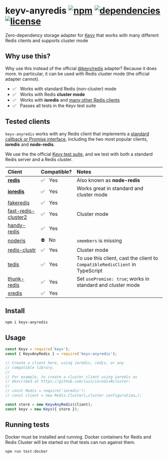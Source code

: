# keyv-anyredis [![npm](https://img.shields.io/npm/v/keyv-anyredis.svg)](https://www.npmjs.com/package/keyv-anyredis) [![dependencies](https://img.shields.io/david/natesilva/keyv-anyredis.svg)](https://www.npmjs.com/package/keyv-anyredis) [![license](https://img.shields.io/github/license/natesilva/keyv-anyredis.svg)](https://github.com/natesilva/keyv-anyredis/blob/master/LICENSE)

Zero-dependency storage adapter for [Keyv](https://github.com/lukechilds/keyv) that works with many different Redis clients and supports cluster mode

## Why use this?

Why use this instead of the official [@keyv/redis](https://github.com/lukechilds/keyv-redis) adapter? Because it does more. In particular, it can be used with Redis cluster mode (the official adapter cannot).

* ✅&nbsp;&nbsp;&nbsp;Works with standard Redis (non-cluster) mode
* ✅&nbsp;&nbsp;&nbsp;Works with Redis **cluster mode**
* ✅&nbsp;&nbsp;&nbsp;Works with **ioredis** and [many other Redis clients](#tested-clients)
* ✅&nbsp;&nbsp;&nbsp;Passes all tests in the Keyv test suite

## Tested clients

`keyv-anyredis` works with any Redis client that implements a [standard callback or Promise interface](src/compatible-redis-client.ts), including the two most popular clients, **ioredis** and **node-redis**.

We use the the official [Keyv test suite](https://github.com/lukechilds/keyv-test-suite), and we test with both a standard Redis server and a Redis cluster.

| Client                                                              | Compatible? | Notes                                                                                    |
| :------------------------------------------------------------------ | :---------- | :--------------------------------------------------------------------------------------- |
| [**redis**](https://github.com/NodeRedis/node-redis)                | ✅&nbsp;&nbsp;&nbsp;Yes          | Also known as **node-redis**                                                                                         |
| [**ioredis**](https://github.com/luin/ioredis)                      | ✅&nbsp;&nbsp;&nbsp;Yes          | Works great in standard and cluster mode                                                              |
| [fakeredis](https://github.com/hdachev/fakeredis)                   | ✅&nbsp;&nbsp;&nbsp;Yes          |                                                                                          |
| [fast-redis-cluster2](https://github.com/h0x91b/fast-redis-cluster) | ✅&nbsp;&nbsp;&nbsp;Yes          | Cluster mode                                                                                         |
| [handy-redis](https://github.com/mmkal/handy-redis)                 | ✅&nbsp;&nbsp;&nbsp;Yes          |                                                                                          |
| [noderis](https://github.com/wallneradam/noderis)                   | ⛔️&nbsp;&nbsp;&nbsp;No         | `smembers` is missing                                                                    |
| [redis-clustr](https://github.com/gosquared/redis-clustr)           | ✅&nbsp;&nbsp;&nbsp;Yes          | Cluster mode       |
| [tedis](https://github.com/silkjs/tedis)                            | ✅&nbsp;&nbsp;&nbsp;Yes         | To use this client, cast the client to `CompatibleRedisClient` in TypeScript |
| [thunk-redis](https://github.com/thunks/thunk-redis)                | ✅&nbsp;&nbsp;&nbsp;Yes         | Set `usePromise: true`; works in standard and cluster mode                                    |
| [xredis](https://github.com/razaellahi/xredis)                      | ✅&nbsp;&nbsp;&nbsp;Yes          |                                                                                          |

## Install

```shell
npm i keyv-anyredis
```

## Usage

```javascript
const Keyv = require('keyv');
const { KeyvAnyRedis } = require('keyv-anyredis');

// Create a client here, using ioredis, redis, or any
// compatible library.
//
// For example, to create a cluster client using ioredis as
// described at https://github.com/luin/ioredis#cluster:
//
// const Redis = require('ioredis');
// const client = new Redis.Cluster(…cluster configuration…);

const store = new KeyvAnyRedis(client);
const keyv = new Keyv({ store });
```

## Running tests

Docker must be installed and running. Docker containers for Redis and Redis Cluster will be started so that tests can run against them.

```shell
npm run test:docker
```
